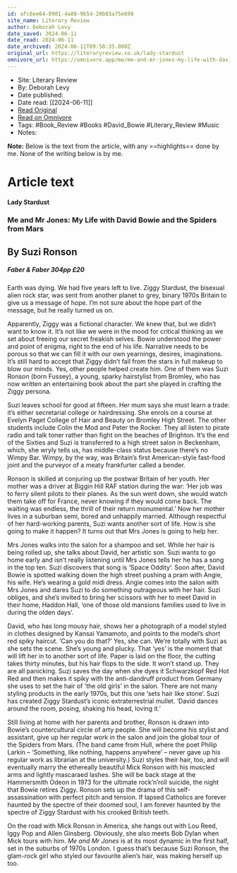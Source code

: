 ```yaml
---
id: afc6ee64-0901-4a88-9b5d-20b03a75e698
site_name: Literary Review
author: Deborah Levy
date_saved: 2024-06-11
date_read: 2024-06-11
date_archived: 2024-06-11T09:58:35.000Z
original_url: https://literaryreview.co.uk/lady-stardust
omnivore_url: https://omnivore.app/me/me-and-mr-jones-my-life-with-david-bowie-and-the-spiders-from-ma-19006bbdac6
---
```


 - Site: Literary Review
 - By: Deborah Levy
 - Date published: 
 - Date read: [[2024-06-11]]
 - [Read Original](https://literaryreview.co.uk/lady-stardust)
 - [Read on Omnivore](https://omnivore.app/me/me-and-mr-jones-my-life-with-david-bowie-and-the-spiders-from-ma-19006bbdac6)
 - Tags:  #Book_Review  #Books  #David_Bowie  #Literary_Review  #Music 
 - Notes: 

**Note:** Below is the text from the article, with any ==highlights== done by me. None of the writing below is by me.

# Article text
#### Lady Stardust

### Me and Mr Jones: My Life with David Bowie and the Spiders from Mars

## By Suzi Ronson

#####  Faber & Faber 304pp £20 

Earth was dying. We had five years left to live. Ziggy Stardust, the bisexual alien rock star, was sent from another planet to grey, binary 1970s Britain to give us a message of hope. I’m not sure about the hope part of the message, but he really turned us on. 

Apparently, Ziggy was a fictional character. We knew that, but we didn’t want to know it. It’s not like we were in the mood for critical thinking as we set about freeing our secret freakish selves. Bowie understood the power and point of enigma, right to the end of his life. Narrative needs to be porous so that we can fill it with our own yearnings, desires, imaginations. It’s still hard to accept that Ziggy didn’t fall from the stars in full makeup to blow our minds. Yes, other people helped create him. One of them was Suzi Ronson (born Fussey), a young, sparky hairstylist from Bromley, who has now written an entertaining book about the part she played in crafting the Ziggy persona.

Suzi leaves school for good at fifteen. Her mum says she must learn a trade: it’s either secretarial college or hairdressing. She enrols on a course at Evelyn Paget College of Hair and Beauty on Bromley High Street. The other students include Colin the Mod and Peter the Rocker. They all listen to pirate radio and talk toner rather than fight on the beaches of Brighton. It’s the end of the Sixties and Suzi is transferred to a high street salon in Beckenham, which, she wryly tells us, has middle-class status because there’s no Wimpy Bar. Wimpy, by the way, was Britain’s first American-style fast-food joint and the purveyor of a meaty frankfurter called a bender. 

Ronson is skilled at conjuring up the postwar Britain of her youth. Her mother was a driver at Biggin Hill RAF station during the war: ‘Her job was to ferry silent pilots to their planes. As the sun went down, she would watch them take off for France, never knowing if they would come back. The waiting was endless, the thrill of their return monumental.’ Now her mother lives in a suburban semi, bored and unhappily married. Although respectful of her hard-working parents, Suzi wants another sort of life. How is she going to make it happen? It turns out that Mrs Jones is going to help her. 

Mrs Jones walks into the salon for a shampoo and set. While her hair is being rolled up, she talks about David, her artistic son. Suzi wants to go home early and isn’t really listening until Mrs Jones tells her he has a song in the top ten. Suzi discovers that song is ‘Space Oddity’. Soon after, David Bowie is spotted walking down the high street pushing a pram with Angie, his wife. He’s wearing a gold midi dress. Angie comes into the salon with Mrs Jones and dares Suzi to do something outrageous with her hair. Suzi obliges, and she’s invited to bring her scissors with her to meet David in their home, Haddon Hall, ‘one of those old mansions families used to live in during the olden days’. 

David, who has long mousy hair, shows her a photograph of a model styled in clothes designed by Kansai Yamamoto, and points to the model’s short red spiky haircut. ‘Can you do that?’ Yes, she can. We’re totally with Suzi as she sets the scene. She’s young and plucky. That ‘yes’ is the moment that will lift her in to another sort of life. Paper is laid on the floor, the cutting takes thirty minutes, but his hair flops to the side. It won’t stand up. They are all panicking. Suzi saves the day when she dyes it Schwarzkopf Red Hot Red and then makes it spiky with the anti-dandruff product from Germany she uses to set the hair of ‘the old girls’ in the salon. There are not many styling products in the early 1970s, but this one ‘sets hair like stone’. Suzi has created Ziggy Stardust’s iconic extraterrestrial mullet. ‘David dances around the room, posing, shaking his head, loving it.’

Still living at home with her parents and brother, Ronson is drawn into Bowie’s countercultural circle of arty people. She will become his stylist and assistant, give up her regular work in the salon and join the global tour of the Spiders from Mars. (The band came from Hull, where the poet Philip Larkin – ‘Something, like nothing, happens anywhere’ – never gave up his regular work as librarian at the university.) Suzi styles their hair, too, and will eventually marry the ethereally beautiful Mick Ronson with his muscled arms and lightly mascaraed lashes. She will be back stage at the Hammersmith Odeon in 1973 for the ultimate rock’n’roll suicide, the night that Bowie retires Ziggy. Ronson sets up the drama of this self-assassination with perfect pitch and tension. If lapsed Catholics are forever haunted by the spectre of their doomed soul, I am forever haunted by the spectre of Ziggy Stardust with his crooked British teeth. 

On the road with Mick Ronson in America, she hangs out with Lou Reed, Iggy Pop and Allen Ginsberg. Obviously, she also meets Bob Dylan when Mick tours with him. _Me and Mr Jones_ is at its most dynamic in the first half, set in the suburbs of 1970s London. I guess that’s because Suzi Ronson, the glam-rock girl who styled our favourite alien’s hair, was making herself up too.